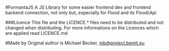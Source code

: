 #FormantaJS
A JS Library for some easier frontend dev and frontend backend connection, not only but, especially for Flood and its Flood\Api

###Licence
This file and the LICENCE.* files need to be distributed and not changed when distributing.
For more informations on the Licences which are applied read LICENCE.md

#Made by
Original author is Michael Becker, mb@project.bemit.eu